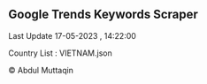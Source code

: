 

## Google Trends Keywords Scraper 
 
Last Update 17-05-2023 , 14:22:00

Country List :
VIETNAM.json



© Abdul Muttaqin 
